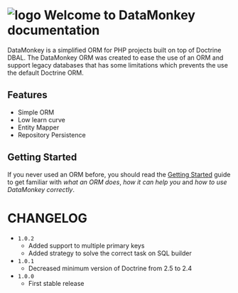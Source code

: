 # ![logo](https://i.imgur.com/TYpSNO7.png) Welcome to DataMonkey documentation

DataMonkey is a simplified ORM for PHP projects built on top of Doctrine DBAL. The DataMonkey ORM was created to ease 
the use of an ORM and support legacy databases that has some limitations which prevents the use the default Doctrine ORM.

## Features
- Simple ORM
- Low learn curve
- Entity Mapper
- Repository Persistence

## Getting Started

If you never used an ORM before, you should read the [Getting Started](getting-started.md) guide to get familiar
with *what an ORM does*, *how it can help you* and *how to use DataMonkey correctly*.

# CHANGELOG

- `1.0.2`
    * Added support to multiple primary keys
    * Added strategy to solve the correct task on SQL builder
- `1.0.1`
    * Decreased minimum version of Doctrine from 2.5 to 2.4
- `1.0.0`
    * First stable release
